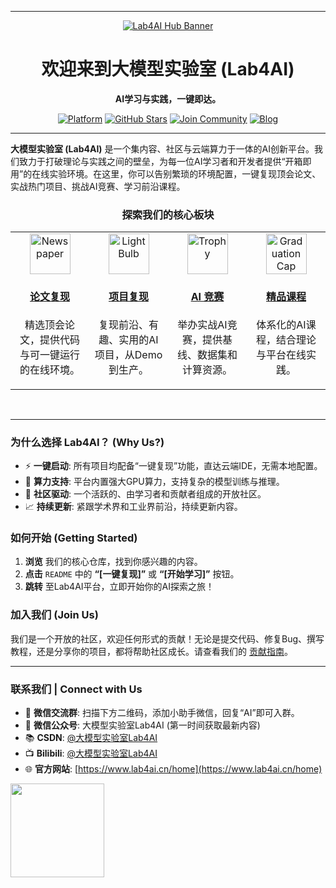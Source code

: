 
---
<p align="center">
  <a href="【https://www.lab4ai.cn/home】">
    <img src="【https://github.com/Lab4AI-Hub/.github/blob/main/lab4ai%E5%A4%B4%E5%83%8F.png】" alt="Lab4AI Hub Banner">
  </a>
</p>

<h1 align="center">欢迎来到大模型实验室 (Lab4AI)</h1>

<p align="center">
  <strong>AI学习与实践，一键即达。</strong>
</p>

<p align="center">
    <a href="【你的平台主页链接】"><img src="[https://img.shields.io/badge/Lab4AI-Platform-blue.svg](https://www.lab4ai.cn/home)" alt="Platform"></a>
    <a href="https://github.com/Lab4AI-Hub"><img src="https://img.shields.io/github/stars/Lab4AI-Hub?style=social" alt="GitHub Stars"></a>
    <a href="【你的社区链接，如Discord/Slack】"><img src="https://img.shields.io/badge/Join-Community-brightgreen.svg" alt="Join Community"></a>
    <a href="【官方博客/知乎链接】"><img src="https://img.shields.io/badge/Read-Blog-orange.svg" alt="Blog"></a>
</p>

---

**大模型实验室 (Lab4AI)** 是一个集内容、社区与云端算力于一体的AI创新平台。我们致力于打破理论与实践之间的壁垒，为每一位AI学习者和开发者提供“开箱即用”的在线实验环境。在这里，你可以告别繁琐的环境配置，一键复现顶会论文、实战热门项目、挑战AI竞赛、学习前沿课程。

<h3 align="center">探索我们的核心板块</h3>

<table width="100%" align="center">
<tr valign="top">
<td width="25%" align="center">
  <a href="https://github.com/Lab4AI-Hub/ReproHub">
   <img src="https://raw.githubusercontent.com/Tarikul-Islam-Anik/Telegram-Animated-Emojis/main/Objects/Newspaper.webp" alt="Newspaper" width="65" height="65" />
    <h4>论文复现</h4>
  </a>
  <p>精选顶会论文，提供代码与可一键运行的在线环境。</p>
</td>
<td width="25%" align="center">
  <a href="https://github.com/Lab4AI-Hub/ProjectHub">
 <img src="https://raw.githubusercontent.com/Tarikul-Islam-Anik/Telegram-Animated-Emojis/main/Objects/Light%20Bulb.webp" alt="Light Bulb" width="65" height="65" />
    <h4>项目复现</h4>
  </a>
  <p>复现前沿、有趣、实用的AI项目，从Demo到生产。</p>
</td>
<td width="25%" align="center">
  <a href="https://github.com/Lab4AI-Hub/CompetitionHub">
<img src="https://raw.githubusercontent.com/Tarikul-Islam-Anik/Telegram-Animated-Emojis/main/Activity/Trophy.webp" alt="Trophy" width="65" height="65" />
    <h4>AI 竞赛</h4>
  </a>
  <p>举办实战AI竞赛，提供基线、数据集和计算资源。</p>
</td>
<td width="25%" align="center">
  <a href="https://github.com/Lab4AI-Hub/CourseHub">
<img src="https://raw.githubusercontent.com/Tarikul-Islam-Anik/Telegram-Animated-Emojis/main/Objects/Graduation%20Cap.webp" alt="Graduation Cap" width="65" height="65" />
    <h4>精品课程</h4>
  </a>
  <p>体系化的AI课程，结合理论与平台在线实践。</p>
</td>
</tr>
</table>

<br>

---

### 为什么选择 Lab4AI？ (Why Us?)

-   ⚡️ **一键启动**: 所有项目均配备“一键复现”功能，直达云端IDE，无需本地配置。
-   🧠 **算力支持**: 平台内置强大GPU算力，支持复杂的模型训练与推理。
-   🤝 **社区驱动**: 一个活跃的、由学习者和贡献者组成的开放社区。
-   📈 **持续更新**: 紧跟学术界和工业界前沿，持续更新内容。

### 如何开始 (Getting Started)

1.  **浏览** 我们的核心仓库，找到你感兴趣的内容。
2.  **点击** `README` 中的 **“[一键复现]”** 或 **“[开始学习]”** 按钮。
3.  **跳转** 至Lab4AI平台，立即开始你的AI探索之旅！

### 加入我们 (Join Us)

我们是一个开放的社区，欢迎任何形式的贡献！无论是提交代码、修复Bug、撰写教程，还是分享你的项目，都将帮助社区成长。请查看我们的 [贡献指南](【链接到贡献指南仓库或文件】)。

---
### 联系我们 | Connect with Us
- 💬 **微信交流群**: 扫描下方二维码，添加小助手微信，回复“AI”即可入群。
- 📢 **微信公众号**: 大模型实验室Lab4AI (第一时间获取最新内容)
- 📚 **CSDN**: [@大模型实验室Lab4AI](【https://blog.csdn.net/Lab4AI】)
- 📺 **Bilibili**: [@大模型实验室Lab4AI](【你的Bilibili主页链接】)
- 🌐 **官方网站**: [https://www.lab4ai.cn/home](https://www.lab4ai.cn/home)

<p>
  <img src="【小助手微信二维码图片URL】" width="150">
</p>
